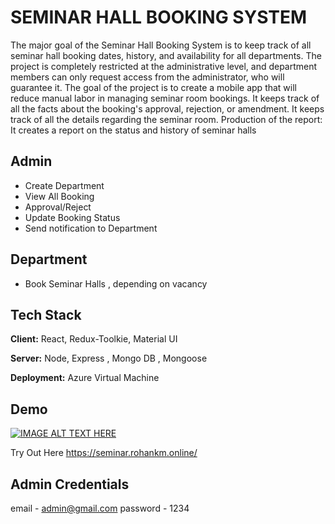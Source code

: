 
# SEMINAR HALL BOOKING SYSTEM

The major goal of the Seminar Hall Booking System is to keep track of all seminar hall
booking dates, history, and availability for all departments. The project is completely
restricted at the administrative level, and department members can only request access
from the administrator, who will guarantee it. The goal of the project is to create a
mobile app that will reduce manual labor in managing seminar room bookings. It keeps
track of all the facts about the booking's approval, rejection, or amendment. It keeps
track of all the details regarding the seminar room. Production of the report: It creates a
report on the status and history of seminar halls


## Admin

- Create Department
- View All Booking
- Approval/Reject
- Update Booking Status
- Send notification to Department

## Department
- Book Seminar Halls , depending on vacancy
## Tech Stack

**Client:** React, Redux-Toolkie, Material UI

**Server:** Node, Express , Mongo DB , Mongoose


**Deployment:** Azure Virtual Machine

## Demo

[![IMAGE ALT TEXT HERE](https://img.youtube.com/vi/A_uFV_WdiH0/0.jpg)](https://www.youtube.com/watch?v=A_uFV_WdiH0)

Try Out Here
https://seminar.rohankm.online/

## Admin Credentials
email - admin@gmail.com
password - 1234
